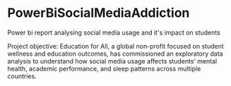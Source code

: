 # PowerBiSocialMediaAddiction
Power bi report analysing social media usage and it's impact on students 

Project objective:
Education for All, a global non-profit focused on student wellness and education outcomes, has commissioned an exploratory data analysis to understand how social media usage affects students’ mental health, academic performance, and sleep patterns across multiple countries.

